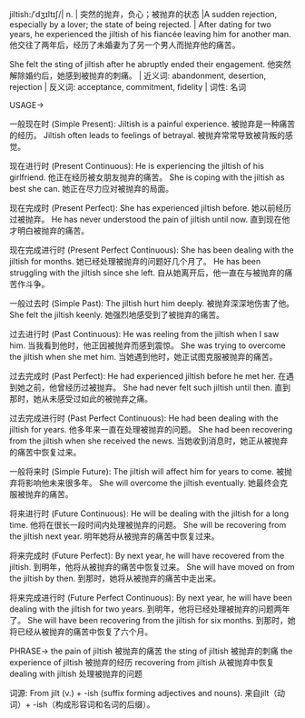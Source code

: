 jiltish:/ˈdʒɪltɪʃ/| n. | 突然的抛弃，负心；被抛弃的状态 |A sudden rejection, especially by a lover; the state of being rejected. | After dating for two years, he experienced the jiltish of his fiancée leaving him for another man.  他交往了两年后，经历了未婚妻为了另一个男人而抛弃他的痛苦。

She felt the sting of jiltish after he abruptly ended their engagement.  他突然解除婚约后，她感到被抛弃的刺痛。 | 近义词: abandonment, desertion, rejection | 反义词: acceptance, commitment, fidelity | 词性: 名词

USAGE->

一般现在时 (Simple Present):
Jiltish is a painful experience. 被抛弃是一种痛苦的经历。
Jiltish often leads to feelings of betrayal. 被抛弃常常导致被背叛的感觉。

现在进行时 (Present Continuous):
He is experiencing the jiltish of his girlfriend. 他正在经历被女朋友抛弃的痛苦。
She is coping with the jiltish as best she can. 她正在尽力应对被抛弃的局面。

现在完成时 (Present Perfect):
She has experienced jiltish before. 她以前经历过被抛弃。
He has never understood the pain of jiltish until now. 直到现在他才明白被抛弃的痛苦。

现在完成进行时 (Present Perfect Continuous):
She has been dealing with the jiltish for months. 她已经处理被抛弃的问题好几个月了。
He has been struggling with the jiltish since she left. 自从她离开后，他一直在与被抛弃的痛苦作斗争。


一般过去时 (Simple Past):
The jiltish hurt him deeply. 被抛弃深深地伤害了他。
She felt the jiltish keenly. 她强烈地感受到了被抛弃的痛苦。

过去进行时 (Past Continuous):
He was reeling from the jiltish when I saw him. 当我看到他时，他正因被抛弃而感到震惊。
She was trying to overcome the jiltish when she met him. 当她遇到他时，她正试图克服被抛弃的痛苦。

过去完成时 (Past Perfect):
He had experienced jiltish before he met her. 在遇到她之前，他曾经历过被抛弃。
She had never felt such jiltish until then. 直到那时，她从未感受过如此的被抛弃之痛。

过去完成进行时 (Past Perfect Continuous):
He had been dealing with the jiltish for years. 他多年来一直在处理被抛弃的问题。
She had been recovering from the jiltish when she received the news. 当她收到消息时，她正从被抛弃的痛苦中恢复过来。

一般将来时 (Simple Future):
The jiltish will affect him for years to come. 被抛弃将影响他未来很多年。
She will overcome the jiltish eventually. 她最终会克服被抛弃的痛苦。

将来进行时 (Future Continuous):
He will be dealing with the jiltish for a long time. 他将在很长一段时间内处理被抛弃的问题。
She will be recovering from the jiltish next year. 明年她将从被抛弃的痛苦中恢复过来。

将来完成时 (Future Perfect):
By next year, he will have recovered from the jiltish. 到明年，他将从被抛弃的痛苦中恢复过来。
She will have moved on from the jiltish by then. 到那时，她将从被抛弃的痛苦中走出来。


将来完成进行时 (Future Perfect Continuous):
By next year, he will have been dealing with the jiltish for two years. 到明年，他将已经处理被抛弃的问题两年了。
She will have been recovering from the jiltish for six months. 到那时，她将已经从被抛弃的痛苦中恢复了六个月。


PHRASE->
the pain of jiltish  被抛弃的痛苦
the sting of jiltish  被抛弃的刺痛
the experience of jiltish 被抛弃的经历
recovering from jiltish 从被抛弃中恢复
dealing with jiltish  处理被抛弃的问题

词源:  From jilt (v.) + -ish (suffix forming adjectives and nouns).  来自jilt（动词）+ -ish（构成形容词和名词的后缀）。

